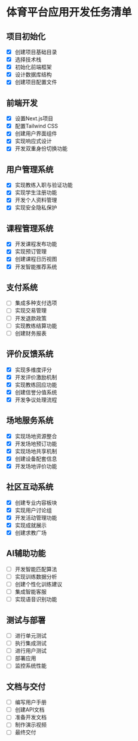 # 体育平台应用开发任务清单

## 项目初始化
- [x] 创建项目基础目录
- [x] 选择技术栈
- [x] 初始化前端框架
- [x] 设计数据库结构
- [x] 创建项目配置文件

## 前端开发
- [x] 设置Next.js项目
- [x] 配置Tailwind CSS
- [x] 创建用户界面组件
- [x] 实现响应式设计
- [x] 开发双重身份切换功能

## 用户管理系统
- [x] 实现教练入职与验证功能
- [x] 实现学生注册功能
- [x] 开发个人资料管理
- [x] 实现安全隐私保护

## 课程管理系统
- [x] 开发课程发布功能
- [x] 实现预订管理
- [x] 创建课程日历视图
- [x] 开发智能推荐系统

## 支付系统
- [ ] 集成多种支付选项
- [ ] 实现交易管理
- [ ] 开发退款政策
- [ ] 实现教练结算功能
- [ ] 创建财务报表

## 评价反馈系统
- [x] 实现多维度评分
- [x] 开发评价激励机制
- [x] 实现教练回应功能
- [x] 创建信誉分值系统
- [x] 开发争议处理流程

## 场地服务系统
- [x] 实现场地资源整合
- [x] 开发场地预订功能
- [x] 实现场地共享机制
- [x] 创建设备配套信息
- [x] 开发场地评价功能

## 社区互动系统
- [x] 创建专业内容板块
- [x] 实现用户讨论组
- [x] 开发活动管理功能
- [x] 实现成就展示
- [x] 创建求教广场

## AI辅助功能
- [ ] 开发智能匹配算法
- [ ] 实现训练数据分析
- [ ] 创建个性化训练建议
- [ ] 集成智能客服
- [ ] 实现语音识别功能

## 测试与部署
- [ ] 进行单元测试
- [ ] 执行集成测试
- [ ] 进行用户测试
- [ ] 部署应用
- [ ] 监控系统性能

## 文档与交付
- [ ] 编写用户手册
- [ ] 创建API文档
- [ ] 准备开发文档
- [ ] 制作演示视频
- [ ] 最终交付
